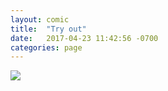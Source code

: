 ```yaml
---
layout: comic
title:  "Try out"
date:   2017-04-23 11:42:56 -0700
categories: page
---
```

![](/pages/001.png)
